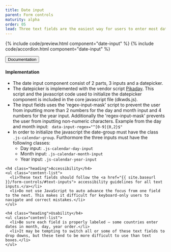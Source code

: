 ```yaml
---
title: Date input
parent: Form controls
maturity: alpha
order: 05
lead: Three text fields are the easiest way for users to enter most dates.
---
```


{% include code/preview.html component="date-input" %}
{% include code/accordion.html component="date-input" %}
<div class="accordion-bordered">
  <button class="button-unstyled accordion-button"
      aria-expanded="true" aria-controls="date-input-docs">
    Documentation
  </button>
  <div id="date-input-docs" aria-hidden="false" class="accordion-content">
    <h4 class="heading">Implementation</h4>
    <p></p>
    <ul>
      <li>The date input component consist of 2 parts, 3 inputs and a datepicker.</li>
      <li>The datepicker is implemented with the vendor script <a href="https://github.com/dbushell/Pikaday">Pikaday</a>. This script and the javascript code used to initialize the datepicker component is included in the core javascript file (dkwds.js).</li>
      <li>The input fields uses the 'regex-input-mask' script to prevent the user from inputting more than 2 numbers for the day and month input and 4 numbers for the year input. Additionally the 'regex-input-mask' prevents the user from inputting non-numeric characters. Example from the day and month input: <code> data-input-regex="^[0-9]{0,2}$"</code></li>
      <li>
        In order to initialize the javascript the date-group must have the class <code>.js-calendar-group</code>. Furthormore the three inputs must have the following classes:
        <ul>
          <li>Day input: <code>.js-calendar-day-input</code></li>
          <li>Month input: <code>.js-calendar-month-input</code></li>
          <li>Year input: <code>.js-calendar-year-input</code></li>
        </ul>
      </li>
    </ul>

    <h4 class="heading">Accessibility</h4>
    <ul class="content-list">
      <li>These text fields should follow the <a href="{{ site.baseurl }}/form-controls/#text-inputs"> accessibility guidelines for all text inputs.</a></li>
      <li>Do not use JavaScript to auto advance the focus from one field to the next. This makes it difficult for keyboard-only users to navigate and correct mistakes.</li>
    </ul>

    <h4 class="heading">Usability</h4>
    <ul class="content-list">
      <li>Be sure each field is properly labeled — some countries enter dates in month, day, year order.</li>
      <li>It may be tempting to switch all or some of these text fields to drop downs, but these tend to be more difficult to use than text boxes.</li>
    </ul>
  </div>
</div>
